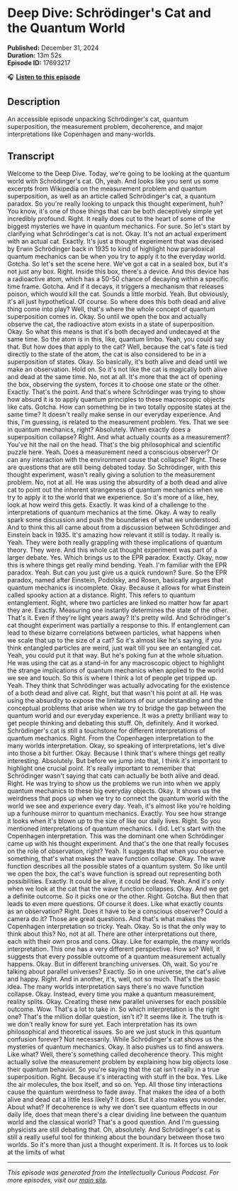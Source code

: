 # Deep Dive: Schrödinger's Cat and the Quantum World

**Published:** December 31, 2024  
**Duration:** 13m 52s  
**Episode ID:** 17693217

🎧 **[Listen to this episode](https://intellectuallycurious.buzzsprout.com/2529712/episodes/17693217-deep-dive-schrödinger's-cat-and-the-quantum-world)**

## Description

An accessible episode unpacking Schrödinger's cat, quantum superposition, the measurement problem, decoherence, and major interpretations like Copenhagen and many-worlds.

## Transcript

Welcome to the Deep Dive. Today, we're going to be looking at the quantum world with Schrödinger's cat. Oh, yeah. And looks like you sent us some excerpts from Wikipedia on the measurement problem and quantum superposition, as well as an article called Schrödinger's cat, a quantum paradox. So you're really looking to unpack this thought experiment, huh? You know, it's one of those things that can be both deceptively simple yet incredibly profound. Right. It really does cut to the heart of some of the biggest mysteries we have in quantum mechanics. For sure. So let's start by clarifying what Schrödinger's cat is not. Okay. It's not an actual experiment with an actual cat. Exactly. It's just a thought experiment that was devised by Erwin Schrödinger back in 1935 to kind of highlight how paradoxical quantum mechanics can be when you try to apply it to the everyday world. Gotcha. So let's set the scene here. We've got a cat in a sealed box, but it's not just any box. Right. Inside this box, there's a device. And this device has a radioactive atom, which has a 50-50 chance of decaying within a specific time frame. Gotcha. And if it decays, it triggers a mechanism that releases poison, which would kill the cat. Sounds a little morbid. Yeah. But obviously, it's all just hypothetical. Of course. So where does this both dead and alive thing come into play? Well, that's where the whole concept of quantum superposition comes in. Okay. So until we open the box and actually observe the cat, the radioactive atom exists in a state of superposition. Okay. So what this means is that it's both decayed and undecayed at the same time. So the atom is in this, like, quantum limbo. Yeah, you could say that. But how does that apply to the cat? Well, because the cat's fate is tied directly to the state of the atom, the cat is also considered to be in a superposition of states. Okay. So basically, it's both alive and dead until we make an observation. Hold on. So it's not like the cat is magically both alive and dead at the same time. No, not at all. It's more that the act of opening the box, observing the system, forces it to choose one state or the other. Exactly. That's the point. And that's where Schrödinger was trying to show how absurd it is to apply quantum principles to these macroscopic objects like cats. Gotcha. How can something be in two totally opposite states at the same time? It doesn't really make sense in our everyday experience. And this, I'm guessing, is related to the measurement problem. Yes. That we see in quantum mechanics, right? Absolutely. When exactly does a superposition collapse? Right. And what actually counts as a measurement? You've hit the nail on the head. That's the big philosophical and scientific puzzle here. Yeah. Does a measurement need a conscious observer? Or can any interaction with the environment cause that collapse? Right. These are questions that are still being debated today. So Schrödinger, with this thought experiment, wasn't really giving a solution to the measurement problem. No, not at all. He was using the absurdity of a both dead and alive cat to point out the inherent strangeness of quantum mechanics when we try to apply it to the world that we experience. So it's more of a like, hey, look at how weird this gets. Exactly. It was kind of a challenge to the interpretations of quantum mechanics at the time. Okay. A way to really spark some discussion and push the boundaries of what we understood. And to think this all came about from a discussion between Schrödinger and Einstein back in 1935. It's amazing how relevant it still is today. It really is. Yeah. They were both really grappling with these implications of quantum theory. They were. And this whole cat thought experiment was part of a larger debate. Yes. Which brings us to the EPR paradox. Exactly. Okay, now this is where things get really mind bending. Yeah. I'm familiar with the EPR paradox. Yeah. But can you just give us a quick rundown? Sure. So the EPR paradox, named after Einstein, Podolsky, and Rosen, basically argues that quantum mechanics is incomplete. Okay. Because it allows for what Einstein called spooky action at a distance. Right. This refers to quantum entanglement. Right, where two particles are linked no matter how far apart they are. Exactly. Measuring one instantly determines the state of the other. That's it. Even if they're light years away? It's pretty wild. And Schrödinger's cat thought experiment was partially a response to this. If entanglement can lead to these bizarre correlations between particles, what happens when we scale that up to the size of a cat? So it's almost like he's saying, if you think entangled particles are weird, just wait till you see an entangled cat. Yeah, you could put it that way. But he's poking fun at the whole situation. He was using the cat as a stand-in for any macroscopic object to highlight the strange implications of quantum mechanics when applied to the world we see and touch. So this is where I think a lot of people get tripped up. Yeah. They think that Schrödinger was actually advocating for the existence of a both dead and alive cat. Right, but that wasn't his point at all. He was using the absurdity to expose the limitations of our understanding and the conceptual problems that arise when we try to bridge the gap between the quantum world and our everyday experience. It was a pretty brilliant way to get people thinking and debating this stuff. Oh, definitely. And it worked. Schrödinger's cat is still a touchstone for different interpretations of quantum mechanics. Right. From the Copenhagen interpretation to the many worlds interpretation. Okay, so speaking of interpretations, let's dive into those a bit further. Okay. Because I think that's where things get really interesting. Absolutely. But before we jump into that, I think it's important to highlight one crucial point. It's really important to remember that Schrödinger wasn't saying that cats can actually be both alive and dead. Right. He was trying to show us the problems we run into when we apply quantum mechanics to these big everyday objects. Okay. It shows us the weirdness that pops up when we try to connect the quantum world with the world we see and experience every day. Yeah, it's almost like you're holding up a funhouse mirror to quantum mechanics. Exactly. You see how strange it looks when it's blown up to the size of like our daily lives. Right. So you mentioned interpretations of quantum mechanics. I did. Let's start with the Copenhagen interpretation. This was the dominant one when Schrödinger came up with his thought experiment. And that's the one that really focuses on the role of observation, right? Yeah. It suggests that when you observe something, that's what makes the wave function collapse. Okay. The wave function describes all the possible states of a quantum system. So like until we open the box, the cat's wave function is spread out representing both possibilities. Exactly. It could be alive, it could be dead. Yeah. And it's only when we look at the cat that the wave function collapses. Okay. And we get a definite outcome. So it picks one or the other. Right. Gotcha. But then that leads to even more questions. Of course it does. Like what exactly counts as an observation? Right. Does it have to be a conscious observer? Could a camera do it? Those are great questions. And that's what makes the Copenhagen interpretation so tricky. Yeah. Okay. So is that the only way to think about this? No, not at all. There are other interpretations out there, each with their own pros and cons. Okay. Like for example, the many worlds interpretation. This one has a very different perspective. How so? Well, it suggests that every possible outcome of a quantum measurement actually happens. Okay. But in different branching universes. Oh, wait. So you're talking about parallel universes? Exactly. So in one universe, the cat's alive and happy. Right. And in another, it's, well, not so much. That's the basic idea. The many worlds interpretation says there's no wave function collapse. Okay. Instead, every time you make a quantum measurement, reality splits. Okay. Creating these new parallel universes for each possible outcome. Wow. That's a lot to take in. So which interpretation is the right one? That's the million dollar question, isn't it? It seems like it. The truth is we don't really know for sure yet. Each interpretation has its own philosophical and theoretical issues. So are we just stuck in this quantum confusion forever? Not necessarily. While Schrödinger's cat shows us the mysteries of quantum mechanics. Okay. It also pushes us to find answers. Like what? Well, there's something called decoherence theory. This might actually solve the measurement problem by explaining how big objects lose their quantum behavior. So you're saying that the cat isn't really in a true superposition. Right. Because it's interacting with stuff in the box. Yes. Like the air molecules, the box itself, and so on. Yep. All those tiny interactions cause the quantum weirdness to fade away. That makes the idea of a both alive and dead cat a little less likely? It does. But it also makes you wonder. About what? If decoherence is why we don't see quantum effects in our daily life, does that mean there's a clear dividing line between the quantum world and the classical world? That's a good question. And I'm guessing physicists are still debating that. Oh, absolutely. And Schrödinger's cat is still a really useful tool for thinking about the boundary between those two worlds. So it's more than just a thought experiment. It is. It forces us to look at the limits of what

---
*This episode was generated from the Intellectually Curious Podcast. For more episodes, visit our [main site](https://intellectuallycurious.buzzsprout.com).*
